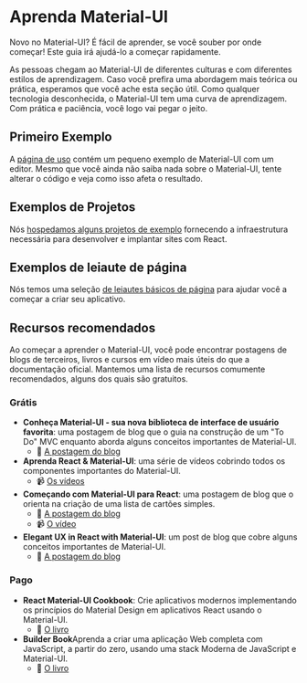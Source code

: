 # Aprenda Material-UI

<p class="description">Novo no Material-UI? É fácil de aprender, se você souber por onde começar! Este guia irá ajudá-lo a começar rapidamente.</p>

As pessoas chegam ao Material-UI de diferentes culturas e com diferentes estilos de aprendizagem. Caso você prefira uma abordagem mais teórica ou prática, esperamos que você ache esta seção útil. Como qualquer tecnologia desconhecida, o Material-UI tem uma curva de aprendizagem. Com prática e paciência, você logo vai pegar o jeito.

## Primeiro Exemplo

A [página de uso](/getting-started/usage/#quick-start) contém um pequeno exemplo de Material-UI com um editor. Mesmo que você ainda não saiba nada sobre o Material-UI, tente alterar o código e veja como isso afeta o resultado.

## Exemplos de Projetos

Nós [hospedamos alguns projetos de exemplo](/getting-started/example-projects/) fornecendo a infraestrutura necessária para desenvolver e implantar sites com React.

## Exemplos de leiaute de página

Nós temos uma seleção [de leiautes básicos de página](/getting-started/page-layout-examples/) para ajudar você a começar a criar seu aplicativo.

## Recursos recomendados

Ao começar a aprender o Material-UI, você pode encontrar postagens de blogs de terceiros, livros e cursos em vídeo mais úteis do que a documentação oficial. Mantemos uma lista de recursos comumente recomendados, alguns dos quais são gratuitos.

### Grátis

- **Conheça Material-UI - sua nova biblioteca de interface de usuário favorita**: uma postagem de blog que o guia na construção de um "To Do" MVC enquanto aborda alguns conceitos importantes de Material-UI. 
  - 📝 [A postagem do blog](https://medium.freecodecamp.org/meet-your-material-ui-your-new-favorite-user-interface-library-6349a1c88a8c)
- **Aprenda React & Material-UI**: uma série de vídeos cobrindo todos os componentes importantes do Material-UI. 
  - 📹 [Os vídeos](https://www.youtube.com/watch?v=xm4LX5fJKZ8&list=PLcCp4mjO-z98WAu4sd0eVha1g-NMfzHZk)
- **Começando com Material-UI para React**: uma postagem de blog que o orienta na criação de uma lista de cartões simples. 
  - 📝 [A postagem do blog](https://medium.com/codingthesmartway-com-blog/getting-started-with-material-ui-for-react-material-design-for-react-364b2688b555)
  - 📹 [O vídeo](https://www.youtube.com/watch?v=PWadEeOuv5o)
- **Elegant UX in React with Material-UI**: um post de blog que cobre alguns conceitos importantes de Material-UI. 
  - 📝 [A postagem do blog](https://alligator.io/react/material-ui/)

### Pago

- **React Material-UI Cookbook**: Crie aplicativos modernos implementando os princípios do Material Design em aplicativos React usando o Material-UI. 
  - 📘 [O livro](https://www.packtpub.com/application-development/react-material-ui-cookbook)
- **Builder Book**Aprenda a criar uma aplicação Web completa com JavaScript, a partir do zero, usando uma stack Moderna de JavaScript e Material-UI. 
  - 📘 [O livro](https://builderbook.org/book)